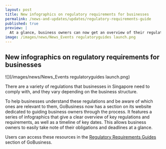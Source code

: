 ```yaml
---
layout: post
title: New infographics on regulatory requirements for businesses
permalink: /news-and-updates/updates/regulatory-requirements-guide
published: true
preview: |
  At a glance, business owners can now get an overview of their regulatory obligations and the relevant dates.
image: /images/news/News_Events regulatoryguides launch.png
---
```


## New infographics on regulatory requirements for businesses

![](/images/news/News_Events regulatoryguides launch.png)

There are a variety of regulations that businesses in Singapore need to comply with, and they vary depending on the business structure. 

To help businesses understand these regulations and be aware of which ones are relevant to them, GoBusiness now has a section on its website dedicated to guiding business owners through the process. It features a series of infographics that give a clear overview of key regulations and requirements, as well as a timeline of key dates. This allows business owners to easily take note of their obligations and deadlines at a glance.


Users can access these resources in the [Regulatory Requirements Guides](/regulatory-requirements-guides/?src=news) section of GoBusiness.
